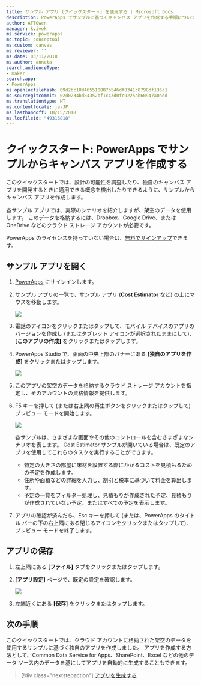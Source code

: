 ```yaml
---
title: サンプル アプリ (クイックスタート) を使用する | Microsoft Docs
description: PowerApps でサンプルに基づくキャンバス アプリを作成する手順について説明します。
author: AFTOwen
manager: kvivek
ms.service: powerapps
ms.topic: conceptual
ms.custom: canvas
ms.reviewer: ''
ms.date: 03/11/2018
ms.author: anneta
search.audienceType:
- maker
search.app:
- PowerApps
ms.openlocfilehash: 09d2bc10d465510887b546df8341c8798df136c1
ms.sourcegitcommit: 02d0234bd84352bf1c43d0fc9225ab60947a0add
ms.translationtype: HT
ms.contentlocale: ja-JP
ms.lasthandoff: 10/15/2018
ms.locfileid: "49316818"
---
```

# <a name="quickstart-create-a-canvas-app-from-a-sample-in-powerapps"></a>クイックスタート: PowerApps でサンプルからキャンバス アプリを作成する
このクイックスタートでは、設計の可能性を調査したり、独自のキャンバス アプリを開発するときに適用できる概念を検出したりできるように、サンプルからキャンバス アプリを作成します。

各サンプル アプリでは、実際のシナリオを紹介しますが、架空のデータを使用します。 このデータを格納するには、Dropbox、Google Drive、または OneDrive などのクラウド ストレージ アカウントが必要です。

PowerApps のライセンスを持っていない場合は、[無料でサインアップ](../signup-for-powerapps.md)できます。

## <a name="open-a-sample-app"></a>サンプル アプリを開く
1. [PowerApps](https://web.powerapps.com?utm_source=padocs&utm_medium=linkinadoc&utm_campaign=referralsfromdoc) にサインインします。

1. サンプル アプリの一覧で、サンプル アプリ (**Cost Estimator** など) の上にマウスを移動します。

    ![](./media/open-and-run-a-sample-app/cost-estimator.png)

1. 電話のアイコンをクリックまたはタップして、モバイル デバイスのアプリのバージョンを作成し (またはタブレット アイコンが選択されたままにして)、**[このアプリの作成]** をクリックまたはタップします。

1. PowerApps Studio で、画面の中央上部のバナーにある **[独自のアプリを作成]** をクリックまたはタップします。

    ![](./media/open-and-run-a-sample-app/banner.png)

1. このアプリの架空のデータを格納するクラウド ストレージ アカウントを指定し、そのアカウントの資格情報を提供します。

1. F5 キーを押して (または右上隅の再生ボタンをクリックまたはタップして) プレビュー モードを開始します。

    ![](./media/open-and-run-a-sample-app/open-preview.png)

    各サンプルは、さまざまな画面やその他のコントロールを含むさまざまなシナリオを表します。 Cost Estimator サンプルが開いている場合は、既定のアプリを使用してこれらのタスクを実行することができます。

    - 特定の大きさの部屋に床材を設置する際にかかるコストを見積もるための予定を作成します。
    - 住所や面積などの詳細を入力し、割引と税率に基づいて料金を算出します。
    - 予定の一覧をフィルター処理し、見積もりが作成された予定、見積もりが作成されていない予定、またはすべての予定を表示します。
    
1. アプリの確認が済んだら、Esc キーを押して (または、PowerApps のタイトル バーの下の右上隅にある閉じるアイコンをクリックまたはタップして)、プレビュー モードを終了します。

## <a name="save-the-app"></a>アプリの保存
1. 左上隅にある **[ファイル]** タブをクリックまたはタップします。

1. **[アプリ設定]** ページで、既定の設定を確認します。

    ![](./media/open-and-run-a-sample-app/app-settings.png)

1. 左端近くにある **[保存]** をクリックまたはタップします。 

## <a name="next-steps"></a>次の手順
このクイックスタートでは、クラウド アカウントに格納された架空のデータを使用するサンプルに基づく独自のアプリを作成しました。 アプリを作成する方法として、Common Data Service for Apps、SharePoint、Excel などの他のデータ ソース内のデータを基にしてアプリを自動的に生成することもできます。

> [!div class="nextstepaction"]
> [アプリを生成する](data-platform-create-app.md)
